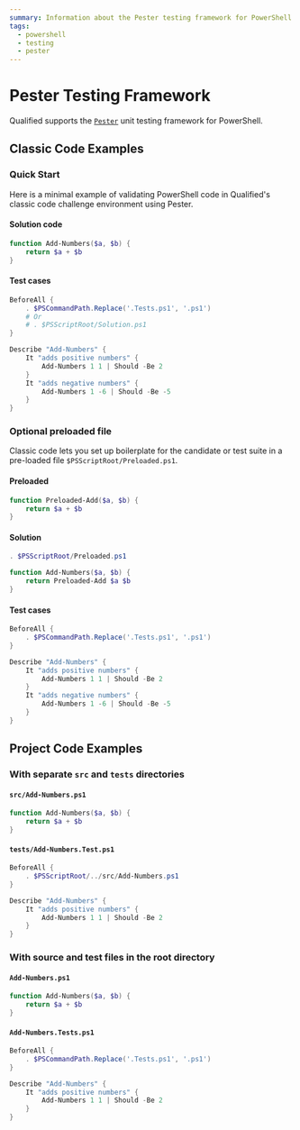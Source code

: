 ```yaml
---
summary: Information about the Pester testing framework for PowerShell
tags:
  - powershell
  - testing
  - pester
---
```


# Pester Testing Framework

Qualified supports the [`Pester`](https://github.com/pester/Pester) unit testing framework for PowerShell.

## Classic Code Examples

### Quick Start

Here is a minimal example of validating PowerShell code in Qualified's classic code challenge environment using Pester.

#### Solution code

```powershell
function Add-Numbers($a, $b) {
    return $a + $b
}
```

#### Test cases

```powershell
BeforeAll {
    . $PSCommandPath.Replace('.Tests.ps1', '.ps1')
    # Or
    # . $PSScriptRoot/Solution.ps1
}

Describe "Add-Numbers" {
    It "adds positive numbers" {
        Add-Numbers 1 1 | Should -Be 2
    }
    It "adds negative numbers" {
        Add-Numbers 1 -6 | Should -Be -5
    }
}
```

### Optional preloaded file

Classic code lets you set up boilerplate for the candidate or test suite in a pre-loaded file `$PSScriptRoot/Preloaded.ps1`.

#### Preloaded

```powershell
function Preloaded-Add($a, $b) {
    return $a + $b
}
```

#### Solution

```powershell
. $PSScriptRoot/Preloaded.ps1

function Add-Numbers($a, $b) {
    return Preloaded-Add $a $b
}
```

#### Test cases

```powershell
BeforeAll {
    . $PSCommandPath.Replace('.Tests.ps1', '.ps1')
}

Describe "Add-Numbers" {
    It "adds positive numbers" {
        Add-Numbers 1 1 | Should -Be 2
    }
    It "adds negative numbers" {
        Add-Numbers 1 -6 | Should -Be -5
    }
}
```

## Project Code Examples

### With separate `src` and `tests` directories

#### `src/Add-Numbers.ps1`

```powershell
function Add-Numbers($a, $b) {
    return $a + $b
}
```

#### `tests/Add-Numbers.Test.ps1`

```powershell
BeforeAll {
    . $PSScriptRoot/../src/Add-Numbers.ps1
}

Describe "Add-Numbers" {
    It "adds positive numbers" {
        Add-Numbers 1 1 | Should -Be 2
    }
}
```

### With source and test files in the root directory

#### `Add-Numbers.ps1`

```powershell
function Add-Numbers($a, $b) {
    return $a + $b
}
```

#### `Add-Numbers.Tests.ps1`

```powershell
BeforeAll {
    . $PSCommandPath.Replace('.Tests.ps1', '.ps1')
}

Describe "Add-Numbers" {
    It "adds positive numbers" {
        Add-Numbers 1 1 | Should -Be 2
    }
}
```

